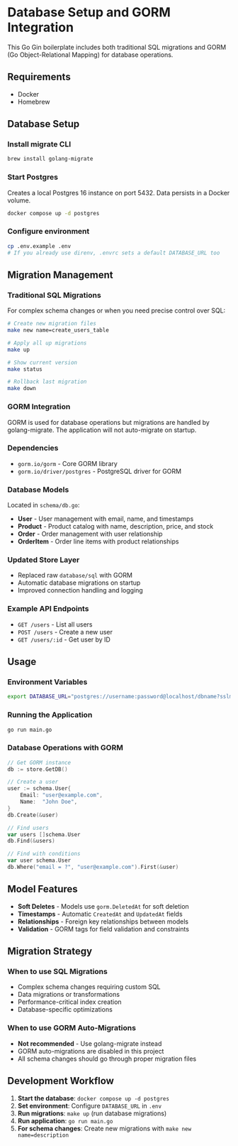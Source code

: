 # Database Setup and GORM Integration

This Go Gin boilerplate includes both traditional SQL migrations and GORM (Go Object-Relational Mapping) for database operations.

## Requirements

- Docker
- Homebrew

## Database Setup

### Install migrate CLI

```bash
brew install golang-migrate
```

### Start Postgres

Creates a local Postgres 16 instance on port 5432. Data persists in a Docker volume.

```bash
docker compose up -d postgres
```

### Configure environment

```bash
cp .env.example .env
# If you already use direnv, .envrc sets a default DATABASE_URL too
```

## Migration Management

### Traditional SQL Migrations

For complex schema changes or when you need precise control over SQL:

```bash
# Create new migration files
make new name=create_users_table

# Apply all up migrations
make up

# Show current version
make status

# Rollback last migration
make down
```

### GORM Integration

GORM is used for database operations but migrations are handled by golang-migrate. The application will not auto-migrate on startup.

### Dependencies

- `gorm.io/gorm` - Core GORM library
- `gorm.io/driver/postgres` - PostgreSQL driver for GORM

### Database Models

Located in `schema/db.go`:

- **User** - User management with email, name, and timestamps
- **Product** - Product catalog with name, description, price, and stock
- **Order** - Order management with user relationship
- **OrderItem** - Order line items with product relationships

### Updated Store Layer

- Replaced raw `database/sql` with GORM
- Automatic database migrations on startup
- Improved connection handling and logging

### Example API Endpoints

- `GET /users` - List all users
- `POST /users` - Create a new user
- `GET /users/:id` - Get user by ID

## Usage

### Environment Variables

```bash
export DATABASE_URL="postgres://username:password@localhost/dbname?sslmode=disable"
```

### Running the Application

```bash
go run main.go
```

### Database Operations with GORM

```go
// Get GORM instance
db := store.GetDB()

// Create a user
user := schema.User{
    Email: "user@example.com",
    Name:  "John Doe",
}
db.Create(&user)

// Find users
var users []schema.User
db.Find(&users)

// Find with conditions
var user schema.User
db.Where("email = ?", "user@example.com").First(&user)
```

## Model Features

- **Soft Deletes** - Models use `gorm.DeletedAt` for soft deletion
- **Timestamps** - Automatic `CreatedAt` and `UpdatedAt` fields
- **Relationships** - Foreign key relationships between models
- **Validation** - GORM tags for field validation and constraints

## Migration Strategy

### When to use SQL Migrations

- Complex schema changes requiring custom SQL
- Data migrations or transformations
- Performance-critical index creation
- Database-specific optimizations

### When to use GORM Auto-Migrations

- **Not recommended** - Use golang-migrate instead
- GORM auto-migrations are disabled in this project
- All schema changes should go through proper migration files

## Development Workflow

1. **Start the database**: `docker compose up -d postgres`
2. **Set environment**: Configure `DATABASE_URL` in `.env`
3. **Run migrations**: `make up` (run database migrations)
4. **Run application**: `go run main.go`
5. **For schema changes**: Create new migrations with `make new name=description`
